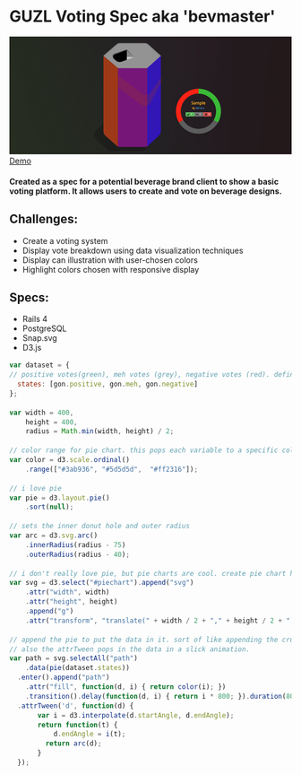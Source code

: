 # GUZL Voting Spec aka 'bevmaster'
![beverage with votes](images/bev_show.png)
[Demo](http://bevmaster.herokuapp.com)
#### Created as a spec for a potential beverage brand client to show a basic voting platform.  It allows users to create and vote on beverage designs. 

## Challenges:

* Create a voting system
* Display vote breakdown using data visualization techniques
* Display can illustration with user-chosen colors
* Highlight colors chosen with responsive display

## Specs:
- Rails 4
- PostgreSQL
- Snap.svg
- D3.js

```javascript
var dataset = {
// positive votes(green), meh votes (grey), negative votes (red). defined in the beverages controller.
  states: [gon.positive, gon.meh, gon.negative]
};

var width = 400,
    height = 400,
    radius = Math.min(width, height) / 2;

// color range for pie chart. this pops each variable to a specific color.
var color = d3.scale.ordinal()
    .range(["#3ab936", "#5d5d5d",  "#ff2316"]);

// i love pie
var pie = d3.layout.pie()
    .sort(null);

// sets the inner donut hole and outer radius
var arc = d3.svg.arc()
    .innerRadius(radius - 75)
    .outerRadius(radius - 40);

// i don't really love pie, but pie charts are cool. create pie chart here.
var svg = d3.select("#piechart").append("svg")
    .attr("width", width)
    .attr("height", height)
    .append("g")
    .attr("transform", "translate(" + width / 2 + "," + height / 2 + ")");

// append the pie to put the data in it. sort of like appending the crust to put the filling in it. just a lot less tasty.
// also the attrTween pops in the data in a slick animation.
var path = svg.selectAll("path")
    .data(pie(dataset.states))
  .enter().append("path")
    .attr("fill", function(d, i) { return color(i); })
    .transition().delay(function(d, i) { return i * 800; }).duration(800)
  .attrTween('d', function(d) {
       var i = d3.interpolate(d.startAngle, d.endAngle);
       return function(t) {
           d.endAngle = i(t);
         return arc(d);
       }
  });
```
